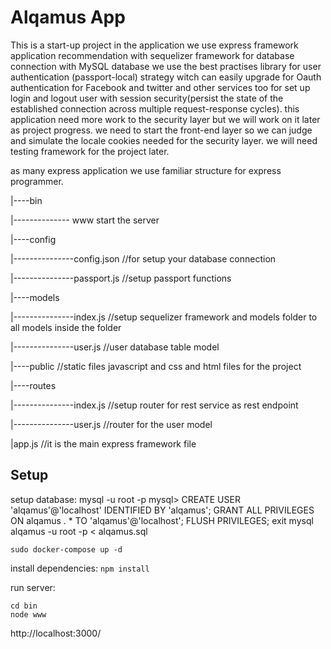 # Alqamus App

This is a start-up project
in the application we use express framework application recommendation with sequelizer
framework for database connection with MySQL database we use the best practises library for
user authentication (passport-local) strategy witch can easily upgrade for Oauth authentication
 for Facebook and twitter and other services too for set up login and logout user with
 session security(persist the state of the established connection across multiple request-response cycles).
this application need more work to the security layer but we will work on it later as project progress.
we need to start the front-end layer so we can judge and simulate the locale cookies needed for the security layer.
we will need testing framework for the project later.


as many express application we use familiar structure for express programmer.

|----bin

|-------------- www start the server

|----config

|---------------config.json  //for setup your database connection

|---------------passport.js   //setup passport functions

|----models

|---------------index.js //setup sequelizer framework and models folder to all models inside the folder

|---------------user.js  //user database table model

|----public //static files javascript and css and html files for the project

|----routes

|---------------index.js  //setup router for rest service as rest endpoint

|---------------user.js   //router for the user model

|app.js    //it is the main express framework file


## Setup

setup database:
mysql -u root -p
mysql> CREATE USER 'alqamus'@'localhost' IDENTIFIED BY 'alqamus';
GRANT ALL PRIVILEGES ON alqamus . * TO 'alqamus'@'localhost';
FLUSH PRIVILEGES;
exit
mysql alqamus -u root -p < alqamus.sql

`sudo docker-compose up -d`

install dependencies:
`npm install`

run server:
```
cd bin
node www
```

http://localhost:3000/
